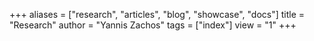 +++
aliases = ["research", "articles", "blog", "showcase", "docs"]
title = "Research"
author = "Yannis Zachos"
tags = ["index"]
view = "1"
+++

<!-- {{< figure src="/img/yannis_research.jpg" width="800" >}} -->
